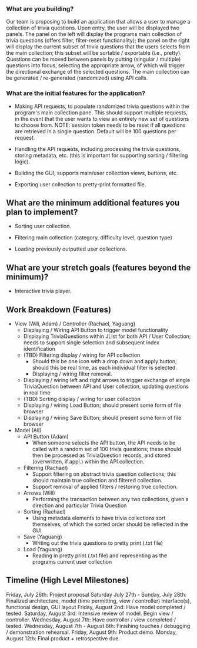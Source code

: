 ### What are you building?

Our team is proposing to build an application that allows a user to manage a collection of trivia questions. Upon entry, the user will be displayed two panels. The panel on the left will display the programs main collection of trivia questions (offers filter, filter-reset functionality); the panel on the right will display the current subset of trivia questions that the users selects from the main collection; this subset will be sortable / exportable (i.e., pretty). Questions can be moved between panels by putting (singular / multiple) questions into focus, selecting the appropriate arrow, of which will trigger the directional exchange of the selected questions. The main collection can be generated / re-generated (randomized) using API calls.

### What are the initial features for the application?

- Making API requests, to populate randomized trivia questions within the program's main collection pane. This should support multiple requests, in the event that the user wants to view an entirely new set of questions to choose from. NOTE: session token needs to be reset if all questions are retrieved in a single question. Default will be 100 questions per request.

- Handling the API requests, including processing the trivia questions, storing metadata, etc. (this is important for supporting sorting / filtering logic).

- Building the GUI; supports main/user collection views, buttons, etc.

- Exporting user collection to pretty-print formatted file.

## What are the minimum additional features you plan to implement?

- Sorting user collection.

- Filtering main collection (category, difficulty level, question type)

- Loading previously outputted user collections.

## What are your stretch goals (features beyond the minimum)?

- Interactive trivia player.

## Work Breakdown (Features)

- View (Will, Adam) / Controller (Rachael, Yaguang)
  - Displaying / Wiring API Button to trigger model functionality
  - Displaying TriviaQuestions within JList for both API / User Collection; needs to support single selection and subsequent index identification
  - (TBD) Filtering display / wiring for API collection
    - Should this be one icon with a drop down and apply button; should this be real time, as each individual filter is selected.
    - Displaying / wiring filter removal.
  - Displaying / wiring left and right arrows to trigger exchange of single TriviaQuestion between API and User collection, updating questions in real time
  - (TBD) Sorting display / wiring for user collection
  - Displaying / wiring Load Button; should present some form of file browser
  - Displaying / wiring Save Button; should present some form of file browser
- Model (All)
  - API Button (Adam)
    - When someone selects the API button, the API needs to be called with a random set of 100 trivia questions; these should then be processed as TriviaQuestion records, and stored (overwritten, if appl.) within the API collection.
  - Filtering (Rachael)
    - Support filtering on abstract trivia question collections; this should maintain true collection and filtered collection.
    - Support removal of applied filters / restoring true collection.
  - Arrows (Will)
    - Performing the transaction between any two collections, given a direction and particular Trivia Question
  - Sorting (Rachael)
    - Using metadata elements to have trivia collections sort themselves, of which the sorted order should be reflected in the GUI
  - Save (Yaguang)
    - Writing out the trivia questions to pretty print (.txt file)
  - Load (Yaguang)
    - Reading in pretty print (.txt file) and representing as the programs current user collection

## Timeline (High Level Milestones)

Friday, July 26th: Project proposal
Saturday July 27th - Sunday, July 28th: Finalized architecture, model (time permitting, view / controller) interface(s), functional design, GUI layout
Friday, August 2nd: Have model completed / tested.
Saturday, August 3rd: Intensive review of model. Begin view / controller.
Wednesday, August 7th: Have controller / view completed / tested.
Wednesday, August 7th - August 8th: Finishing touches / debugging / demonstration rehearsal.
Friday, August 9th: Product demo.
Monday, August 12th: Final product + retrospective due.